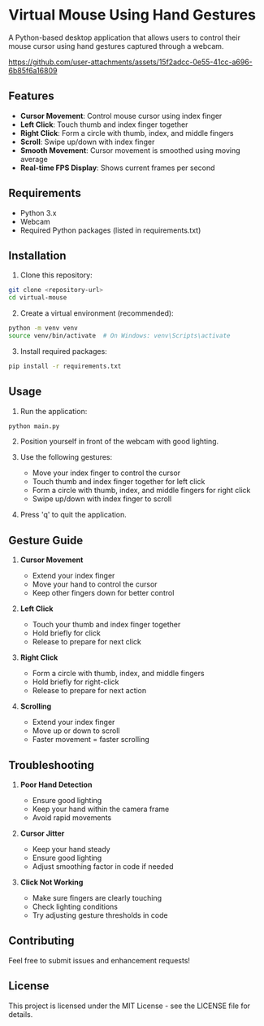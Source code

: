 # Virtual Mouse Using Hand Gestures

A Python-based desktop application that allows users to control their mouse cursor using hand gestures captured through a webcam.



https://github.com/user-attachments/assets/15f2adcc-0e55-41cc-a696-6b85f6a16809




## Features

- **Cursor Movement**: Control mouse cursor using index finger
- **Left Click**: Touch thumb and index finger together
- **Right Click**: Form a circle with thumb, index, and middle fingers
- **Scroll**: Swipe up/down with index finger
- **Smooth Movement**: Cursor movement is smoothed using moving average
- **Real-time FPS Display**: Shows current frames per second

## Requirements

- Python 3.x
- Webcam
- Required Python packages (listed in requirements.txt)

## Installation

1. Clone this repository:
```bash
git clone <repository-url>
cd virtual-mouse
```

2. Create a virtual environment (recommended):
```bash
python -m venv venv
source venv/bin/activate  # On Windows: venv\Scripts\activate
```

3. Install required packages:
```bash
pip install -r requirements.txt
```

## Usage

1. Run the application:
```bash
python main.py
```

2. Position yourself in front of the webcam with good lighting.

3. Use the following gestures:
   - Move your index finger to control the cursor
   - Touch thumb and index finger together for left click
   - Form a circle with thumb, index, and middle fingers for right click
   - Swipe up/down with index finger to scroll

4. Press 'q' to quit the application.

## Gesture Guide

1. **Cursor Movement**
   - Extend your index finger
   - Move your hand to control the cursor
   - Keep other fingers down for better control

2. **Left Click**
   - Touch your thumb and index finger together
   - Hold briefly for click
   - Release to prepare for next click

3. **Right Click**
   - Form a circle with thumb, index, and middle fingers
   - Hold briefly for right-click
   - Release to prepare for next action

4. **Scrolling**
   - Extend your index finger
   - Move up or down to scroll
   - Faster movement = faster scrolling

## Troubleshooting

1. **Poor Hand Detection**
   - Ensure good lighting
   - Keep your hand within the camera frame
   - Avoid rapid movements

2. **Cursor Jitter**
   - Keep your hand steady
   - Ensure good lighting
   - Adjust smoothing factor in code if needed

3. **Click Not Working**
   - Make sure fingers are clearly touching
   - Check lighting conditions
   - Try adjusting gesture thresholds in code

## Contributing

Feel free to submit issues and enhancement requests!

## License

This project is licensed under the MIT License - see the LICENSE file for details. 
